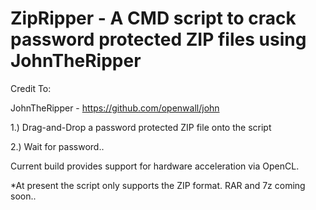 # ZipRipper - A CMD script to crack password protected ZIP files using JohnTheRipper

Credit To: <br>

JohnTheRipper - <a href="https://github.com/openwall/john">https://github.com/openwall/john</a><br>

1.) Drag-and-Drop a password protected ZIP file onto the script<br>

2.) Wait for password..<br>

Current build provides support for hardware acceleration via OpenCL.<br>

*At present the script only supports the ZIP format. RAR and 7z coming soon..
